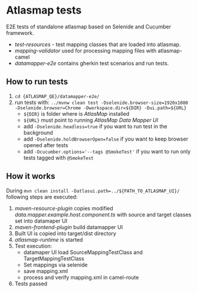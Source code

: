 # Atlasmap tests

 E2E tests of standalone atlasmap based on Selenide and Cucumber framework.

- _test-resources_ - test mapping classes that are loaded into atlasmap.
- _mapping-validator_ used for processing mapping files with atlasmap-camel
- _datamapper-e2e_ contains gherkin test scenarios and run tests.

## How to run tests
1. `cd {ATLASMAP_QE}/datamapper-e2e/`
2. run tests with: `../mvnw clean test -Dselenide.browser-size=1920x1080 -Dselenide.browser=Chrome -Dworkspace.dir=${DIR} -Dui.path=${URL}`
    * `${DIR}` is folder where is _AtlasMap_ installed
    * `${URL}` must point to running _AtlasMap Data Mapper UI_
    * add `-Dselenide.headless=true` if you want to run test in the background
    * add `-Dselenide.holdBrowserOpen=false` if you want to keep browser opened after tests
    * add `-Dcucumber.options='--tags @SmokeTest'` if you want to run only tests tagged with `@SmokeTest`

## How it works
During
`mvn clean install -Datlasui.path=../${PATH_TO_ATLASMAP_UI}/` following steps are executed:

1. _maven-resource-plugin_ copies modified _data.mapper.example.host.component.ts_ with source and target classes set into datamaper UI
2. _maven-frontend-plugin_ build datamapper UI
3. Built UI is copied into target/dist directory
4. _atlasmap-runtime_ is started
5. Test execution:
    - datamaper UI load SourceMappingTestClass and TargetMappingTestClass
    - Set mappings via selenide
    - save mapping.xml
    - process and verify mapping.xml in camel-route
6. Tests passed




